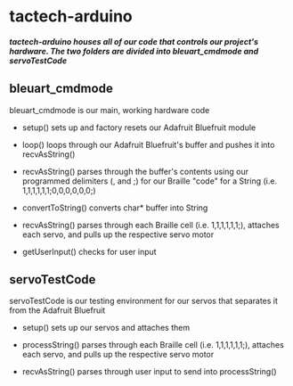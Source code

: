 # tactech-arduino
##### tactech-arduino houses all of our code that controls our project's hardware. The two folders are divided into **bleuart_cmdmode** and **servoTestCode**


## bleuart_cmdmode
bleuart_cmdmode is our main, working hardware code

* setup() sets up and factory resets our Adafruit Bluefruit module

* loop() loops through our Adafruit Bluefruit's buffer and pushes it into recvAsString()

* recvAsString() parses through the buffer's contents using our programmed delimiters (, and ;) for our Braille "code" for a String (i.e. 1,1,1,1,1,1;0,0,0,0,0,0;)

* convertToString() converts char* buffer into String

* recvAsString() parses through each Braille cell (i.e. 1,1,1,1,1,1;), attaches each servo, and pulls up the respective servo motor

* getUserInput() checks for user input


## servoTestCode
servoTestCode is our testing environment for our servos that separates it from the Adafruit Bluefruit

* setup() sets up our servos and attaches them

* processString() parses through each Braille cell (i.e. 1,1,1,1,1,1;), attaches each servo, and pulls up the respective servo motor

* recvAsString() parses through user input to send into processString()
